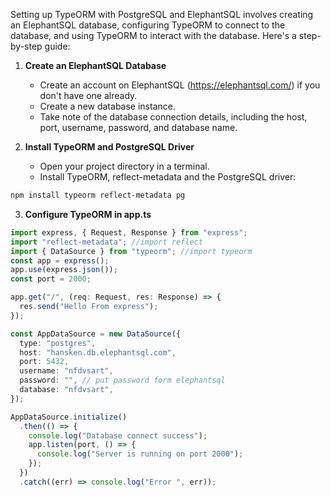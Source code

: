 Setting up TypeORM with PostgreSQL and ElephantSQL involves creating an ElephantSQL database, configuring TypeORM to connect to the database, and using TypeORM to interact with the database. Here's a step-by-step guide:

1. **Create an ElephantSQL Database**

   - Create an account on ElephantSQL (https://elephantsql.com/) if you don't have one already.
   - Create a new database instance.
   - Take note of the database connection details, including the host, port, username, password, and database name.

2. **Install TypeORM and PostgreSQL Driver**
   - Open your project directory in a terminal.
   - Install TypeORM, reflect-metadata and the PostgreSQL driver:

```bash
npm install typeorm reflect-metadata pg
```

3. **Configure TypeORM in app.ts**

```typescript
import express, { Request, Response } from "express";
import "reflect-metadata"; //import reflect
import { DataSource } from "typeorm"; //import typeorm
const app = express();
app.use(express.json());
const port = 2000;

app.get("/", (req: Request, res: Response) => {
  res.send("Hello From express");
});

const AppDataSource = new DataSource({
  type: "postgres",
  host: "hansken.db.elephantsql.com",
  port: 5432,
  username: "nfdvsart",
  password: "", // put password form elephantsql
  database: "nfdvsart",
});

AppDataSource.initialize()
  .then(() => {
    console.log("Database connect success");
    app.listen(port, () => {
      console.log("Server is running on port 2000");
    });
  })
  .catch((err) => console.log("Error ", err));
```
